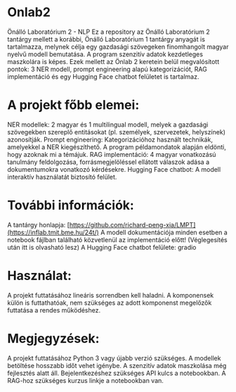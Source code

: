 # Onlab2
Önálló Laboratórium 2 - NLP
Ez a repository az Önálló Laboratórium 2 tantárgy mellett a korábbi, Önálló Laboratórium 1 tantárgy anyagát is tartalmazza, melynek célja egy gazdasági szövegeken finomhangolt magyar nyelvű modell bemutatása. A program szenzitív adatok kezdetleges maszkolára is képes.
Ezek mellett az Önlab 2 keretein belül megvalósított pontok: 
3 NER modell, prompt engineering alapú kategorizációt, RAG implementáció és egy Hugging Face chatbot felületet is tartalmaz.

# A projekt főbb elemei:

NER modellek: 2 magyar és 1 multilingual modell, melyek a gazdasági szövegekben szereplő entitásokat (pl. személyek, szervezetek, helyszínek) azonosítják.
Prompt engineering: Kategorizációhoz használt technikák, amelyekkel a NER kiegészíthető. A program példamondatok alapján eldönti, hogy azoknak mi a témájuk.
RAG implementáció: 4 magyar vonatkozású tanulmány feldolgozása, forrásmegjelöléssel ellátott válaszok adása a dokumentumokra vonatkozó kérdésekre.
Hugging Face chatbot: A modell interaktív használatát biztosító felület.

# További információk:

A tantárgy honlapja: [https://github.com/richard-peng-xia/LMPT](https://inflab.tmit.bme.hu/24t/)
A modell dokumentációja minden esetben a notebook fájlban található közvetlenül az implementáció előtt! (Véglegesítés után itt is olvasható lesz)
A Hugging Face chatbot felülete: gradio

# Használat:

A projekt futtatásához lineáris sorrendben kell haladni. A komponensek külön is futtathatóak, nem szükséges az adott komponenst megelőzők futtatása a rendes működéshez.


# Megjegyzések:

A projekt futtatásához Python 3 vagy újabb verzió szükséges.
A modellek betöltése hosszabb időt vehet igénybe.
A szenzitív adatok maszkolása még fejlesztés alatt áll.
Bejelentkezéshez szükséges API kulcs a notebookban.
A RAG-hoz szükséges kurzus linkje a notebookban van.
